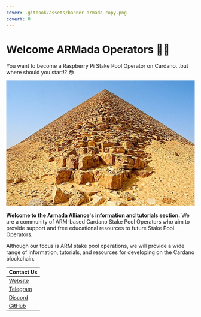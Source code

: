 ```yaml
---
cover: .gitbook/assets/banner-armada copy.png
coverY: 0
---
```


# Welcome ARMada Operators 🏴‍☠️

 You want to become a Raspberry Pi Stake Pool Operator on Cardano...but where should you start!? 😳

![](</img/welcome.jpeg>)

**Welcome to the Armada Alliance's information and tutorials section.** We are a community of ARM-based Cardano Stake Pool Operators who aim to provide support and free educational resources to future Stake Pool Operators.

Although our focus is ARM stake pool operations, we will provide a wide range of information, tutorials, and resources for developing on the Cardano blockchain.

| Contact Us                                                                    |
| :--- |
| [Website](https://armada-alliance.com)                                                                |
| [Telegram](https://t.me/armada_alli)                                                                  |
| [Discord](https://discord.com/invite/EEcB8eb2)                                                        |
| [GitHub](https://github.com/armada-alliance)                                                          |